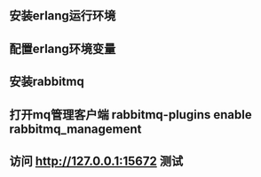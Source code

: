 ## 安装erlang运行环境

## 配置erlang环境变量

## 安装rabbitmq

## 打开mq管理客户端 rabbitmq-plugins enable rabbitmq_management

## 访问 http://127.0.0.1:15672 测试